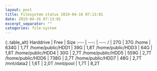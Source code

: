 ```yaml
---
layout: post
title: Filesystem status 2019-04-16 07:13:01
date: 2019-04-16 07:13:01
excerpt_separator: ""
categories: file-system
---
```

{:.table_alt}
Harddrive | Free | Size
:--- | ---: | ---:
/ | 27G | 37G
/home | 634G | 1,7T
/home/public/HDD1 | 39G | 1,8T
/home/public/HDD3 | 64G | 1,8T
/home/public/HDD4 | 30G | 2,7T
/home/public/HDD5 | 559G | 2,7T
/home/public/HDD6 | 738G | 2,7T
/home/public/HDD7 | 48G | 2,7T
/mnt/data2 | 1,6T | 2,0T
/mnt/pool | 1,7T | 8,2T
